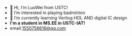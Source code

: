 - 👋 Hi, I’m LuoWei from USTC!
- 👀 I’m interested in playing badminton
- 🌱 I’m currently learning Verilog HDL AND digital IC design
- **I'm a student in MS.EE in USTC-IAT!**
- email:1550758616@qq.com

<!---
EasyBadminton/EasyBadminton is a ✨ special ✨ repository because its `README.md` (this file) appears on your GitHub profile.
You can click the Preview link to take a look at your changes.
--->
